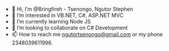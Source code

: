 - 👋 Hi, I’m @Bringfireh - Tsenongo, Ngutor Stephen
- 👀 I’m interested in VB.NET, C#, ASP.NET MVC
- 🌱 I’m currently learning Node JS
- 💞️ I’m looking to collaborate on C# Development
- 📫 How to reach me ngutortsenongo@gmail.com or my phone 2348039611996.

<!---
Bringfireh/Bringfireh is a ✨ special ✨ repository because its `README.md` (this file) appears on your GitHub profile.
You can click the Preview link to take a look at your changes.
--->
